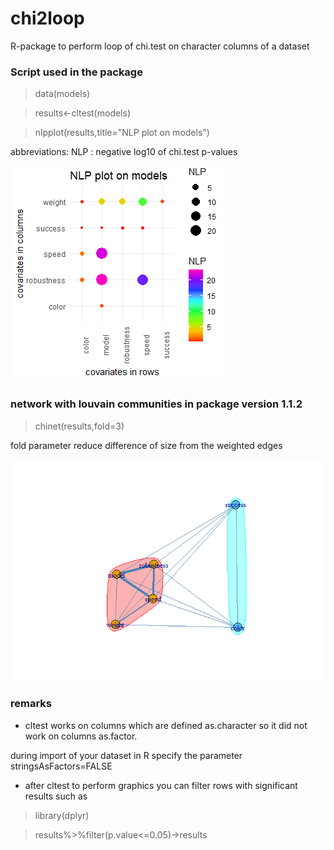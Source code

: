 # chi2loop
R-package to perform loop of chi.test on character columns of a dataset 

### Script used in the package

> data(models)

> results<-cltest(models)

> nlpplot(results,title="NLP plot on models")

abbreviations: NLP : negative log10 of chi.test p-values

![nlpplot](https://github.com/cdesterke/chi2loop/blob/main/nlpplot.png)

### network with louvain communities in package version 1.1.2
> chinet(results,fold=3)

fold parameter reduce difference of size from the weighted edges

![chinet2](https://github.com/cdesterke/chi2loop/blob/main/chinet2.png)

### remarks

- cltest works on columns which are defined as.character so it did not work on columns as.factor.

during import of your dataset in R specify the parameter stringsAsFactors=FALSE 

- after cltest to perform graphics you can filter rows with significant results such as

> library(dplyr)

> results%>%filter(p.value<=0.05)->results

